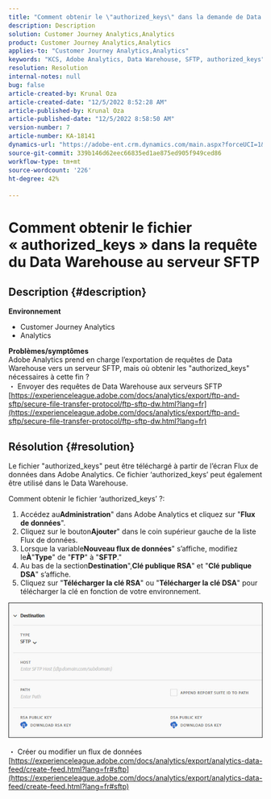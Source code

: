 ```yaml
---
title: "Comment obtenir le \"authorized_keys\" dans la demande de Data Warehouse au serveur SFTP"
description: Description
solution: Customer Journey Analytics,Analytics
product: Customer Journey Analytics,Analytics
applies-to: "Customer Journey Analytics,Analytics"
keywords: "KCS, Adobe Analytics, Data Warehouse, SFTP, authorized_keys"
resolution: Resolution
internal-notes: null
bug: false
article-created-by: Krunal Oza
article-created-date: "12/5/2022 8:52:28 AM"
article-published-by: Krunal Oza
article-published-date: "12/5/2022 8:58:50 AM"
version-number: 7
article-number: KA-18141
dynamics-url: "https://adobe-ent.crm.dynamics.com/main.aspx?forceUCI=1&pagetype=entityrecord&etn=knowledgearticle&id=eb9b5f22-7a74-ed11-81aa-6045bd006c82"
source-git-commit: 339b146d62eec66835ed1ae875ed905f949ced86
workflow-type: tm+mt
source-wordcount: '226'
ht-degree: 42%

---
```


# Comment obtenir le fichier « authorized_keys » dans la requête du Data Warehouse au serveur SFTP

## Description {#description}

<b>Environnement</b>
- Customer Journey Analytics
- Analytics



<b>Problèmes/symptômes</b><br>Adobe Analytics prend en charge l’exportation de requêtes de Data Warehouse vers un serveur SFTP, mais où obtenir les &quot;authorized_keys&quot; nécessaires à cette fin ?<br>
・ Envoyer des requêtes de Data Warehouse aux serveurs SFTP
[https://experienceleague.adobe.com/docs/analytics/export/ftp-and-sftp/secure-file-transfer-protocol/ftp-sftp-dw.html?lang=fr](https://experienceleague.adobe.com/docs/analytics/export/ftp-and-sftp/secure-file-transfer-protocol/ftp-sftp-dw.html?lang=fr)

## Résolution {#resolution}


Le fichier &quot;authorized_keys&quot; peut être téléchargé à partir de l’écran Flux de données dans Adobe Analytics. Ce fichier ‘authorized_keys’ peut également être utilisé dans le Data Warehouse.

Comment obtenir le fichier ‘authorized_keys’ ?:

1. Accédez au<b>Administration</b>&quot; dans Adobe Analytics et cliquez sur &quot;<b>Flux de données</b>&quot;.
2. Cliquez sur le bouton<b>Ajouter</b>&quot; dans le coin supérieur gauche de la liste Flux de données.
3. Lorsque la variable<b>Nouveau flux de données</b>&quot; s’affiche, modifiez le<b>À</b>&quot;<b>Type</b>&quot; de &quot;<b>FTP</b>&quot; à &quot;<b>SFTP</b>.&quot;
4. Au bas de la section<b>Destination</b>&quot;,<b>Clé publique RSA</b>&quot; et &quot;<b>Clé publique DSA</b>&quot; s’affiche.
5. Cliquez sur &quot;<b>Télécharger la clé RSA</b>&quot; ou &quot;<b>Télécharger la clé DSA</b>&quot; pour télécharger la clé en fonction de votre environnement.


![](assets/50e37472-899b-ec11-b400-00224805a4ef.png)

・ Créer ou modifier un flux de données
[https://experienceleague.adobe.com/docs/analytics/export/analytics-data-feed/create-feed.html?lang=fr#sftp](https://experienceleague.adobe.com/docs/analytics/export/analytics-data-feed/create-feed.html?lang=fr#sftp)
